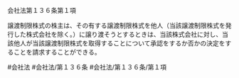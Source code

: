会社法第１３６条第１項

譲渡制限株式の株主は、その有する譲渡制限株式を他人（当該譲渡制限株式を発行した株式会社を除く。）に譲り渡そうとするときは、当該株式会社に対し、当該他人が当該譲渡制限株式を取得することについて承認をするか否かの決定をすることを請求することができる。

#会社法
#会社法/第１３６条
#会社法/第１３６条/第１項
